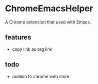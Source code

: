 # ChromeEmacsHelper

A Chrome extension that used with Emacs.

## features
- copy link as org link

## todo
- publish to chrome web store
